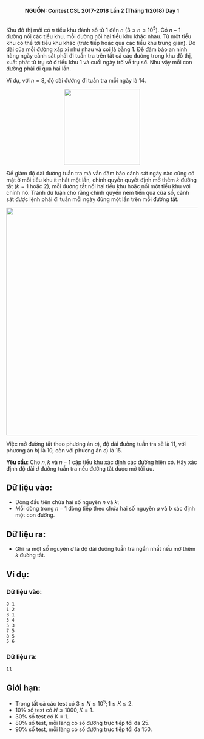 **<center>NGUỒN: Contest CSL 2017-2018 Lần 2 (Tháng 1/2018) Day 1</center>**
<br>

Khu đô thị mới có $n$ tiểu khu đánh số từ $1$ đến $n\ (3 ≤ n ≤ 10^5)$. Có $n-1$ đường nối các tiểu khu, mỗi đường nối hai tiểu khu khác nhau. Từ một tiểu khu có thể tới tiểu khu khác (trực tiếp hoặc qua các tiểu khu trung gian). Độ dài của mỗi đường xấp xỉ như nhau và coi là bằng $1$. Để đảm bảo an ninh hàng ngày cảnh sát phải đi tuần tra trên tất cả các đường trong khu đô thị, xuất phát 
từ trụ sở ở tiểu khu $1$ và cuối ngày trở về trụ sở. Như vậy 
mỗi con đường phải đi qua hai lần.

Ví dụ, với $n = 8$, độ dài đường đi tuần tra mỗi ngày là $14$.
<center><img src="/images/problems/1151/patrol1.svg" width = 200px></center>

Để giảm độ dài đường tuần tra mà vẫn đảm bảo cảnh sát ngày nào cũng có mặt ở mỗi tiểu khu ít nhất một lần, chính quyền quyết định mở thêm $k$ đường tắt $(k = 1\text{ hoặc }2)$, mỗi đường tắt nối hai tiểu khu hoặc nối một tiểu khu với chính nó. Tránh dư luận cho rằng chính quyền ném tiền qua cửa sổ, cảnh sát được lệnh phải đi tuần mỗi ngày đúng một lần trên mỗi đường tắt.
<center><img src="/images/problems/1151/patrol2.svg" width = 600px></center>

Việc mở đường tắt theo phương án $a$), độ dài đường tuần tra sẽ  là $11$, với phương án $b$) là $10$, còn với phương án $c$) là $15$.

**Yêu cầu**: Cho $n, k$ và $n-1$ cặp tiểu khu xác định các đường hiện có. Hãy xác định độ dài $d$ đường tuần tra nếu đường tắt được mở tối ưu.

## Dữ liệu vào:
- Dòng đầu tiên chứa hai số nguyên $n$ và $k$; 
- Mỗi dòng trong $n-1$ dòng tiếp theo chứa hai số nguyên $a$ và $b$ xác định một con đường. 

## Dữ liệu ra:
- Ghi ra một số nguyên $d$ là độ dài đường tuần tra ngắn nhất nếu mở thêm $k$ đường tắt.

## Ví dụ:
### Dữ liệu vào:
```
8 1
1 2
3 1
3 4
5 3
7 5
8 5
5 6
```
### Dữ liệu ra:
```
11
```

## Giới hạn:
- Trong tất cả các test có $3 ≤ N ≤ 10^5; 1 ≤ K ≤ 2$. 
- $10\%$ số test có $N ≤ 1000, K = 1$.
- $30\%$ số test có K = 1. 
- $80\%$ số test, mỗi làng có số đường trực tiếp tối đa $25$. 
- $90\%$ số test, mỗi làng có số đường trực tiếp tối đa $150$.